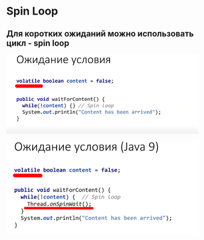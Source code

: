 # Spin Loop

## Для коротких ожиданий можно использовать цикл - spin loop

![](<../../../.gitbook/assets/image (70).png>)

![](<../../../.gitbook/assets/image (355).png>)
